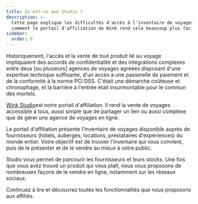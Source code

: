 ```yaml
---
title: Qu'est-ce que Studio ?
description: >-
  Cette page explique les difficultés d'accès à l'inventaire de voyages et
  comment le portail d'affiliation de Wink rend cela beaucoup plus facile.
sidebar:
  order: 0
---
```

Historiquement, l'accès et la vente de tout produit lié au voyage impliquaient des accords de confidentialité et des intégrations complexes entre deux \[ou plusieurs] agences de voyages agréées disposant d'une expertise technique suffisante, d'un accès à une passerelle de paiement et de la conformité à la norme PCI DSS. C'était une démarche coûteuse et chronophage, et la barrière à l'entrée était insurmontable pour le commun des mortels.

[Wink Studio](https://studio.wink.travel)est notre portail d'affiliation. Il rend la vente de voyages accessible à tous, aussi simple que de partager un lien ou aussi complexe que de gérer une agence de voyages en ligne.

Le portail d'affiliation présente l'inventaire de voyages disponible auprès de fournisseurs (hôtels, auberges, locations, prestataires d'expériences) du monde entier. Votre objectif est de trouver l'inventaire qui vous convient, puis de le présenter et de le vendre au mieux à votre public.

Studio vous permet de parcourir les fournisseurs et leurs stocks. Une fois que vous avez trouvé un produit qui vous plaît, nous vous proposons de nombreuses façons de le vendre en ligne, notamment sur les réseaux sociaux.

Continuez à lire et découvrez toutes les fonctionnalités que nous proposons aux affiliés.

